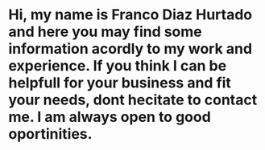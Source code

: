 # Hi, my name is Franco Diaz Hurtado and here you may find some information acordly to my work and experience. If you think I can be helpfull for your business and fit your needs, dont hecitate to contact me. I am always open to good oportinities.
